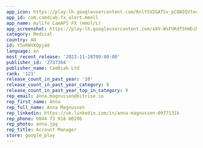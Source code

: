 ```yaml
---
app_icon: https://play-lh.googleusercontent.com/KnlYSV2GATSv_pC8W2QVteoUQj8TSjiBr9DFfSZ3xZE7cJom-fzH4l9rzy3rA5ZupQ
app_id: com.camdiab.fx_alert.mmoll
app_name: mylife CamAPS FX (mmol/L)
app_screenshot: https://play-lh.googleusercontent.com/x8V-WsFUKdf5hWbiM7IHGas-Yz4Jasw_6SyjgXtBjYkTHfjZZpwq5rLFR-e1Dt0sRCAS
category: Medical
country: AU
id: Y5oRNYXOpj40
language: en
most_recent_release: '2023-11-28T00:00:00'
publisher_id: '2737304'
publisher_name: CamDiab Ltd
rank: '121'
release_count_in_past_year: '10'
release_count_in_past_year_category: 8
release_count_in_past_year_top_in_category: 9
rep_email: anna.magnussen@bitrise.io
rep_first_name: Anna
rep_full_name: Anna Magnussen
rep_linkedin: https://uk.linkedin.com/in/anna-magnussen-0977131b
rep_phone: 0044 73 918 00286
rep_photo: anna.jpg
rep_title: Account Manager
store: google_play
---
```

